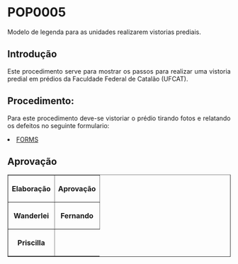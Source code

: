 <h1>POP0005</h1>
<p align="justify">
Modelo de legenda para as unidades realizarem vistorias prediais.

<h2> Introdução </h2>

<p align="justify">
Este procedimento serve para mostrar os passos para realizar uma vistoria predial em prédios da Faculdade Federal de Catalão (UFCAT). 
<br>
<h2>Procedimento:</h2>

<p align="justify">
Para este procedimento deve-se vistoriar o prédio tirando fotos e relatando os defeitos no seguinte formulario:
</p>
    <li><a href="https:"https://docs.google.com/forms/d/e/1FAIpQLSfWbL_InMB-lF5oLuRBN19dq9-ilq_Gh-AwOdrRocI0NKVNOw/viewform" target="_blank">FORMS</a></li>

<h2>Aprovação</h2>

<table border="1">
    <tr>
        <th><p align="center">Elaboração</p></th>
        <th><p align="center">Aprovação</p></th>
    </tr>
    <tr>
         <th><p align="center">Wanderlei</p></th>
        <th><p align="center">Fernando</p></th>
    </tr>
    <tr>
        <th><p align="center">Priscilla</p></th>
    </tr>
 </table>

